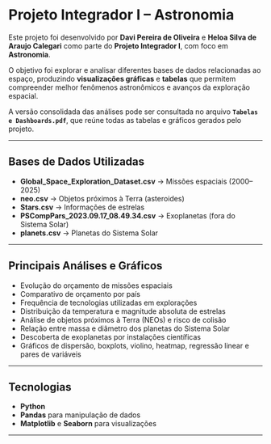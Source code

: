 # Projeto Integrador I – Astronomia  

Este projeto foi desenvolvido por **Davi Pereira de Oliveira** e **Heloa Silva de Araujo Calegari** como parte do **Projeto Integrador I**, com foco em **Astronomia**.  

O objetivo foi explorar e analisar diferentes bases de dados relacionadas ao espaço, produzindo **visualizações gráficas** e **tabelas** que permitem compreender melhor fenômenos astronômicos e avanços da exploração espacial.  

A versão consolidada das análises pode ser consultada no arquivo **`Tabelas e Dashboards.pdf`**, que reúne todas as tabelas e gráficos gerados pelo projeto.  

---

## Bases de Dados Utilizadas  
- **Global_Space_Exploration_Dataset.csv** → Missões espaciais (2000–2025)  
- **neo.csv** → Objetos próximos à Terra (asteroides)  
- **Stars.csv** → Informações de estrelas  
- **PSCompPars_2023.09.17_08.49.34.csv** → Exoplanetas (fora do Sistema Solar)  
- **planets.csv** → Planetas do Sistema Solar  

---

## Principais Análises e Gráficos  
- Evolução do orçamento de missões espaciais  
- Comparativo de orçamento por país  
- Frequência de tecnologias utilizadas em explorações  
- Distribuição da temperatura e magnitude absoluta de estrelas  
- Análise de objetos próximos à Terra (NEOs) e risco de colisão  
- Relação entre massa e diâmetro dos planetas do Sistema Solar  
- Descoberta de exoplanetas por instalações científicas  
- Gráficos de dispersão, boxplots, violino, heatmap, regressão linear e pares de variáveis  

---

## Tecnologias  
- **Python**  
- **Pandas** para manipulação de dados  
- **Matplotlib** e **Seaborn** para visualizações  

---
